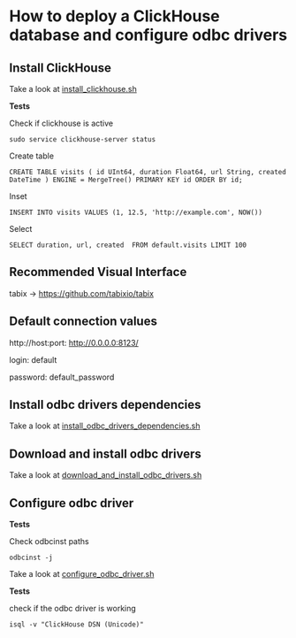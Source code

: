 # How to deploy a ClickHouse database and configure odbc drivers

## Install ClickHouse

Take a look at [install_clickhouse.sh](../scripts/clickhouse/install_clickhouse.sh)

**Tests**

Check if clickhouse is active

```
sudo service clickhouse-server status
```


Create table

```
CREATE TABLE visits ( id UInt64, duration Float64, url String, created DateTime ) ENGINE = MergeTree() PRIMARY KEY id ORDER BY id;
```


Inset

```
INSERT INTO visits VALUES (1, 12.5, 'http://example.com', NOW())
```


Select

```
SELECT duration, url, created  FROM default.visits LIMIT 100
```


## Recommended Visual Interface


tabix -> https://github.com/tabixio/tabix


## Default connection values


http://host:port: http://0.0.0.0:8123/

login: default

password: default_password


## Install odbc drivers dependencies

Take a look at [install_odbc_drivers_dependencies.sh](../scripts/clickhouse/install_odbc_drivers_dependencies.sh)


## Download and install odbc drivers

Take a look at [download_and_install_odbc_drivers.sh](../scripts/clickhouse/download_and_install_odbc_drivers.sh)


## Configure odbc driver


**Tests**

Check odbcinst paths

```
odbcinst -j
```

Take a look at [configure_odbc_driver.sh](../scripts/clickhouse/configure_odbc_driver.sh)


**Tests**

check if the odbc driver is working

```
isql -v "ClickHouse DSN (Unicode)"
```
